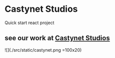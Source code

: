 # Castynet Studios

Quick start react project

## see our work at [Castynet Studios](www.castynet.africa)

![](./src/static/castynet.png =100x20)
